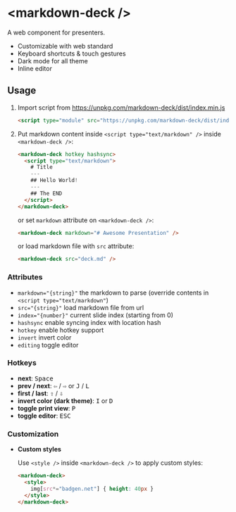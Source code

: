 # &lt;markdown-deck />

A web component for presenters.

- Customizable with web standard
- Keyboard shortcuts & touch gestures
- Dark mode for all theme
- Inline editor

## Usage

1. Import script from https://unpkg.com/markdown-deck/dist/index.min.js

    ```html
    <script type="module" src="https://unpkg.com/markdown-deck/dist/index.min.js"></script>
    ```

2. Put markdown content inside `<script type="text/markdown" />` inside `<markdown-deck />`:

    ```html
    <markdown-deck hotkey hashsync>
      <script type="text/markdown">
        # Title
        ---
        ## Hello World!
        ---
        ## The END
      </script>
    </markdown-deck>
    ```

    or set `markdown` attribute on `<markdown-deck />`:

    ```html
    <markdown-deck markdown="# Awesome Presentation" />
    ```

    or load markdown file with `src` attribute:

    ```html
    <markdown-deck src="deck.md" />
    ```

### Attributes

- `markdown="{string}"` the markdown to parse (override contents in `<script type="text/markdown"`)
- `src="{string}"` load markdown file from url
- `index="{number}"` current slide index (starting from 0)
- `hashsync` enable syncing index with location hash
- `hotkey` enable hotkey support
- `invert` invert color
- `editing` toggle editor

### Hotkeys

- __next__: <kbd>Space</kbd>
- __prev / next__: <kbd>⇦</kbd> / <kbd>⇨</kbd> or <kbd>J</kbd> / <kbd>L</kbd>
- __first / last__: <kbd>⇧</kbd> / <kbd>⇩</kbd>
- __invert color (dark theme)__: <kbd>I</kbd> or <kbd>D</kbd>
- __toggle print view__: <kbd>P</kbd>
- __toggle editor__: <kbd>ESC</kbd>

### Customization

- __Custom styles__

    Use `<style />` inside `<markdown-deck />` to apply custom styles:

    ```html
    <markdown-deck>
      <style>
        img[src*="badgen.net"] { height: 40px }
      </style>
    </markdown-deck>
    ```
